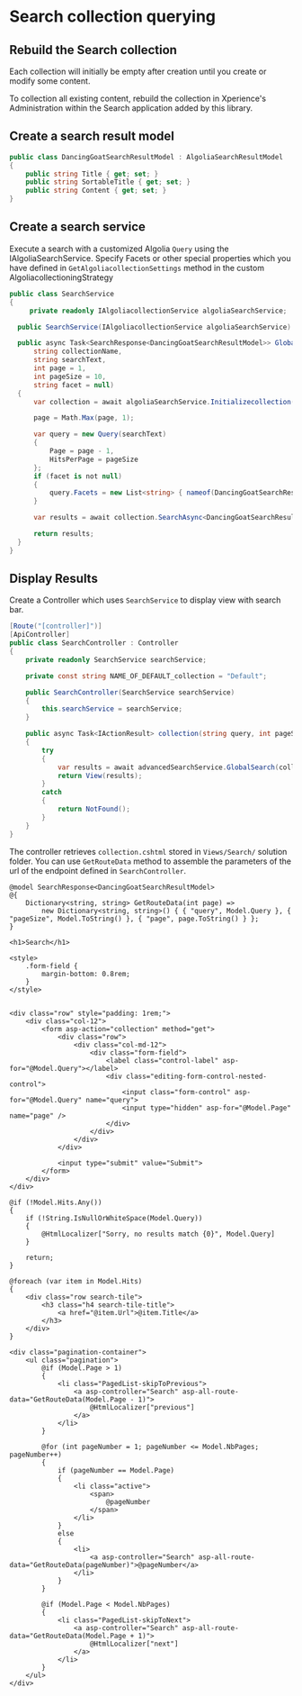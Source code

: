 # Search collection querying

## Rebuild the Search collection

Each collection will initially be empty after creation until you create or modify some content.

To collection all existing content, rebuild the collection in Xperience's Administration within the Search application added by this library.

## Create a search result model

```csharp
public class DancingGoatSearchResultModel : AlgoliaSearchResultModel
{
    public string Title { get; set; }
    public string SortableTitle { get; set; }
    public string Content { get; set; }
}
```

## Create a search service

Execute a search with a customized Algolia `Query` using the IAlgoliaSearchService. Specify Facets or other special properties which you have defined in `GetAlgoliacollectionSettings` method in the custom AlgoliacollectioningStrategy

```csharp
public class SearchService
{
     private readonly IAlgoliacollectionService algoliaSearchService;

  public SearchService(IAlgoliacollectionService algoliaSearchService) => this.algoliaSearchService = algoliaSearchService;

  public async Task<SearchResponse<DancingGoatSearchResultModel>> GlobalSearch(
      string collectionName,
      string searchText,
      int page = 1,
      int pageSize = 10,
      string facet = null)
  {
      var collection = await algoliaSearchService.Initializecollection(collectionName, default);

      page = Math.Max(page, 1);

      var query = new Query(searchText)
      {
          Page = page - 1,
          HitsPerPage = pageSize
      };
      if (facet is not null)
      {
          query.Facets = new List<string> { nameof(DancingGoatSearchResultModel.ContentTypeName) };
      }

      var results = await collection.SearchAsync<DancingGoatSearchResultModel>(query);

      return results;
  }
}
```

## Display Results

Create a Controller which uses `SearchService` to display view with search bar.

```csharp
[Route("[controller]")]
[ApiController]
public class SearchController : Controller
{
    private readonly SearchService searchService;

    private const string NAME_OF_DEFAULT_collection = "Default";

    public SearchController(SearchService searchService)
    {
        this.searchService = searchService;
    }

    public async Task<IActionResult> collection(string query, int pageSize = 10, int page = 1, string facet = null, string collectionName = null)
    {
        try
        {
            var results = await advancedSearchService.GlobalSearch(collectionName ?? NAME_OF_DEFAULT_collection, query, page, pageSize, facet);
            return View(results);
        }
        catch
        {
            return NotFound();
        }
    }
}
```

The controller retrieves `collection.cshtml` stored in `Views/Search/` solution folder. You can use `GetRouteData` method to assemble the parameters of the url of the endpoint defined in `SearchController`.

```cshtml
@model SearchResponse<DancingGoatSearchResultModel>
@{
    Dictionary<string, string> GetRouteData(int page) =>
        new Dictionary<string, string>() { { "query", Model.Query }, { "pageSize", Model.ToString() }, { "page", page.ToString() } };
}

<h1>Search</h1>

<style>
    .form-field {
        margin-bottom: 0.8rem;
    }
</style>


<div class="row" style="padding: 1rem;">
    <div class="col-12">
        <form asp-action="collection" method="get">
            <div class="row">
                <div class="col-md-12">
                    <div class="form-field">
                        <label class="control-label" asp-for="@Model.Query"></label>
                        <div class="editing-form-control-nested-control">
                            <input class="form-control" asp-for="@Model.Query" name="query">
                            <input type="hidden" asp-for="@Model.Page" name="page" />
                        </div>
                    </div>
                </div>
            </div>

            <input type="submit" value="Submit">
        </form>
    </div>
</div>

@if (!Model.Hits.Any())
{
    if (!String.IsNullOrWhiteSpace(Model.Query))
    {
        @HtmlLocalizer["Sorry, no results match {0}", Model.Query]
    }

    return;
}

@foreach (var item in Model.Hits)
{
    <div class="row search-tile">
        <h3 class="h4 search-tile-title">
            <a href="@item.Url">@item.Title</a>
        </h3>
    </div>
}

<div class="pagination-container">
    <ul class="pagination">
        @if (Model.Page > 1)
        {
            <li class="PagedList-skipToPrevious">
                <a asp-controller="Search" asp-all-route-data="GetRouteData(Model.Page - 1)">
                    @HtmlLocalizer["previous"]
                </a>
            </li>
        }

        @for (int pageNumber = 1; pageNumber <= Model.NbPages; pageNumber++)
        {
            if (pageNumber == Model.Page)
            {
                <li class="active">
                    <span>
                        @pageNumber
                    </span>
                </li>
            }
            else
            {
                <li>
                    <a asp-controller="Search" asp-all-route-data="GetRouteData(pageNumber)">@pageNumber</a>
                </li>
            }
        }

        @if (Model.Page < Model.NbPages)
        {
            <li class="PagedList-skipToNext">
                <a asp-controller="Search" asp-all-route-data="GetRouteData(Model.Page + 1)">
                    @HtmlLocalizer["next"]
                </a>
            </li>
        }
    </ul>
</div>
```
